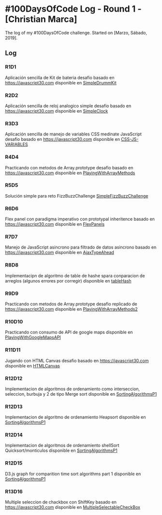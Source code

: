 # #100DaysOfCode Log - Round 1 - [Christian Marca]

The log of my #100DaysOfCode challenge. Started on [Marzo, Sábado, 2019].

## Log

### R1D1 
Aplicación sencilla de Kit de bateria desafio basado en https://javascript30.com disponible en [SimpleDrummKit](https://github.com/ChristianMarca/-100DaysOfCode/tree/master/SimpleDrummKit)

### R2D2
Aplicación sencilla de reloj analogico simple desafio basado en https://javascript30.com disponible en [SimpleClock](https://github.com/ChristianMarca/-100DaysOfCode/tree/master/JSClock)

### R3D3
Aplicación sencilla de manejo de variables CSS medinate JavaScript desafio basado en https://javascript30.com disponible en [CSS-JS-VARIABLES](https://github.com/ChristianMarca/-100DaysOfCode/tree/master/CSS-JS-VARIABLES)

### R4D4
Practicando con metodos de Array.prototype desafio basado en https://javascript30.com disponible en [PlayingWithArrayMethods](https://github.com/ChristianMarca/-100DaysOfCode/tree/master/PlayingWithArrayMethods)

### R5D5
Solución simple para reto FizzBuzzChallenge [SimpleFizzBuzzChallenge](https://github.com/ChristianMarca/-100DaysOfCode/tree/master/FizzBuzzChallenge)

### R6D6
Flex panel con paradigma imperativo con prototypal inheritence basado en https://javascript30.com disponible en [FlexPanels](https://github.com/ChristianMarca/-100DaysOfCode/tree/master/FlexPlanels)

### R7D7
Manejo de JavaScript asincrono para filtrado de datos asincrono basado en https://javascript30.com disponible en [AjaxTypeAhead](https://github.com/ChristianMarca/-100DaysOfCode/tree/master/AjaxTypeAhead)


### R8D8
Implementacipn de algoritmo de table de hashe spara conparacion de arreglos (algunos errores por corregir) disponible en [tableHash](https://github.com/ChristianMarca/-100DaysOfCode/tree/master/hashTable)

### R9D9
Practicando con metodos de Array.prototype desafio replicado de https://javascript30.com disponible en [PlayingWithArrayMethods2](https://github.com/ChristianMarca/-100DaysOfCode/tree/master/PlayingWithArray2)

### R10D10
Practicando con consumo de API de google maps disponible en [PlayingWithGoogleMapsAPI](https://github.com/ChristianMarca/-100DaysOfCode/tree/master/PlayingWithGoogleMapsAPI)

### R11D11
Jugando con HTML Canvas desafio basado en https://javascript30.com disponible en [HTMLCanvas](https://github.com/ChristianMarca/-100DaysOfCode/tree/master/HTMLCanvas)

### R12D12
Implementacion de algoritmos de ordenamiento como interseccion, seleccion, burbuja y 2 de tipo Merge sort disponible en [SortingAlgorithmsP1](https://github.com/ChristianMarca/-100DaysOfCode/tree/master/SortingAlgorithms)

### R12D13
Implementacion de algoritmo de ordenamiento Heapsort disponible en [SortingAlgorithmsP1](https://github.com/ChristianMarca/-100DaysOfCode/tree/master/SortingAlgorithms)

### R12D14
Implementacion de algoritmos de ordenamiento shellSort Quicksort/monticulos disponible en [SortingAlgorithmsP1](https://github.com/ChristianMarca/-100DaysOfCode/tree/master/SortingAlgorithms)

### R12D15
D3.js graph for comparition time sort algorithms part 1 disponible en [SortingAlgorithmsP1](https://github.com/ChristianMarca/-100DaysOfCode/tree/master/SortingAlgorithms)

### R13D16
Multiple seleccion de chackbox con ShiftKey basado en https://javascript30.com disponible en [MultipleSelectableCheckBox](https://github.com/ChristianMarca/-100DaysOfCode/tree/master/MultipleSelectableCheckBox)
